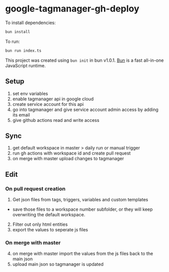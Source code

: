 # google-tagmanager-gh-deploy

To install dependencies:

```bash
bun install
```

To run:

```bash
bun run index.ts
```

This project was created using `bun init` in bun v1.0.1. [Bun](https://bun.sh) is a fast all-in-one JavaScript runtime.

## Setup

1. set env variables
2. enable tagmanager api in google cloud
3. create service account for this api
4. go into tagmanager and give service account admin access by adding its email
5. give github actions read and write access

## Sync

1. get default workspace in master > daily run or manual trigger
2. run gh actions with workspace id and create pull request
3. on merge with master upload changes to tagmanager

## Edit

### On pull request creation

1. Get json files from tags, triggers, variables and custom templates

- save those files to a workspace number subfolder, or they will keep overwriting the default workspace.

2. Filter out only html entities
3. export the values to seperate js files

### On merge with master

4. on merge with master import the values from the js files back to the main json
5. upload main json so tagmanager is updated
